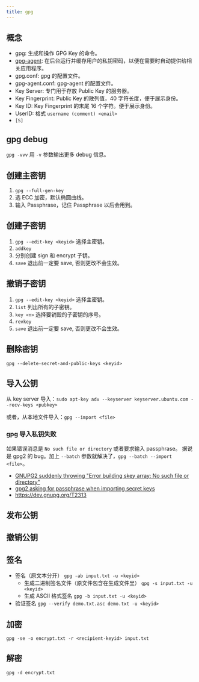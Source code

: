 ```yaml
---
title: gpg
---
```


## 概念

- gpg: 生成和操作 GPG Key 的命令。
- [gpg-agent](./gpg-agent.md): 在后台运行并缓存用户的私钥密码，以便在需要时自动提供给相关应用程序。
- gpg.conf: gpg 的配置文件。
- gpg-agent.conf: gpg-agent 的配置文件。
- Key Server: 专门用于存放 Public Key 的服务器。
- Key Fingerprint: Public Key 的散列值，40 字符长度，便于展示身份。
- Key ID: Key Fingerprint 的末尾 16 个字符。便于展示身份。
- UserID: 格式 `username (comment) <email>`
- `[S]`

## gpg debug

`gpg -vvv` 用 `-v` 参数输出更多 debug 信息。

## 创建主密钥

1. `gpg --full-gen-key`
2. 选 ECC 加密，默认椭圆曲线。
3. 输入 Passphrase，记住 Passphrase 以后会用到。

## 创建子密钥

1. `gpg --edit-key <keyid>` 选择主密钥。
2. `addkey`
3. 分别创建 sign 和 encrypt 子钥。
4. `save` 退出前一定要 save, 否则更改不会生效。

## 撤销子密钥

1. `gpg --edit-key <keyid>` 选择主密钥。
2. `list` 列出所有的子密钥。
3. `key <n>` 选择要销毁的子密钥的序号。
4. `revkey`
5. `save` 退出前一定要 save, 否则更改不会生效。

## 删除密钥

`gpg --delete-secret-and-public-keys <keyid>`

## 导入公钥

从 key server 导入：`sudo apt-key adv --keyserver keyserver.ubuntu.com --recv-keys <pubkey>`

或者，从本地文件导入：`gpg --import <file>`

### gpg 导入私钥失败

如果错误消息是 `No such file or directory` 或者要求输入 passphrase。
据说是 gpg2 的 bug。加上 `--batch` 参数就解决了，`gpg --batch --import <file>`。

- [GNUPG2 suddenly throwing "Error building skey array: No such file or directory"](https://superuser.com/q/1325862/1776434)
- [gpg2 asking for passphrase when importing secret keys](https://superuser.com/q/1135812/1776434)
- https://dev.gnupg.org/T2313

## 发布公钥

## 撤销公钥

## 签名

- 签名（原文本分开） `gpg -ab input.txt -u <keyid>`
  - 生成二进制签名文件（原文件包含在生成文件里） `gpg -s input.txt -u <keyid>`
  - 生成 ASCII 格式签名 `gpg -b input.txt -u <keyid>`
- 验证签名 `gpg --verify demo.txt.asc demo.txt -u <keyid>`

## 加密

`gpg -se -o encrypt.txt -r <recipient-keyid> input.txt`

## 解密

`gpg -d encrypt.txt`
